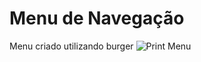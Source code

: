 # Menu de Navegação
Menu criado utilizando burger
![Print Menu](https://github.com/ViniciusPess/Projeto7-Menu/assets/113379730/201039c5-641a-4b3b-a0c8-42f4777974a0)
